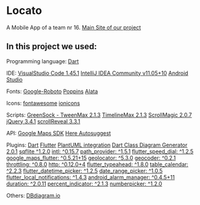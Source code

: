 # Locato

A Mobile App of a team nr 16.
[Main Site of our project](https://aleks-2.mat.umk.pl/pz2019/zesp16/)

## In this project we used:

Programming language:
[Dart](https://dart.dev)

IDE:
[VisualStudio Code 1.45.1](https://code.visualstudio.com)
[IntelliJ IDEA Community v11.05+10](https://www.jetbrains.com/idea/)
[Android Studio](https://developer.android.com/studio)

Fonts: 
[Google-Roboto](https://fonts.google.com/specimen/Roboto)
[Poppins](https://fonts.google.com/specimen/Poppins)
[Alata](https://fonts.google.com/specimen/Alata)

Icons:
[fontawesome](https://fontawesome.com/icons?m=free)
[ionicons](https://ionicons.com)

Scripts:
[GreenSock - TweenMax 2.1.3](https://greensock.com/tweenmax/)
[TimelineMax 2.1.3](https://greensock.com/timelinemax/)
[ScrollMagic 2.0.7](https://scrollmagic.io)
[jQuery 3.4.1](https://api.jquery.com)
[scrollReveal 3.3.1](https://scrollrevealjs.org)

API:
[Google Maps SDK](https://developers.google.com/maps/documentation)
[Here Autosuggest](https://developer.here.com/documentation/places/dev_guide/topics_api/resource-autosuggest.html)

Plugins:
[Dart](https://dart.dev)
[Flutter](https://flutter.dev/docs)
[PlantUML integration](https://plugins.jetbrains.com/plugin/7017-plantuml-integration)
[Dart Class Diagram Generator 2.0.1](https://pub.dev/packages/dcdg)
[sqflite ^1.2.0](https://pub.dev/packages/sqflite)
[intl: ^0.15.7](https://pub.dev/packages/intl)
[path_provider: ^1.5.1](https://pub.dev/packages/path_provider)
[flutter_speed_dial: ^1.2.5](https://pub.dev/packages/flutter_speed_dial)
[google_maps_flutter: ^0.5.21+15](https://pub.dev/packages/google_maps_flutter)
[geolocator: ^5.3.0](https://pub.dev/packages/geolocator)
[geocoder: ^0.2.1](https://pub.dev/packages/geocoder)
[throttling: ^0.8.0](https://pub.dev/packages/throttling)
[http: ^0.12.0+4](https://pub.dev/packages/http)
[flutter_typeahead: ^1.8.0](https://pub.dev/packages/flutter_typeahead)
[table_calendar: ^2.2.3](https://pub.dev/packages/table_calendar)
[flutter_datetime_picker: ^1.2.5](https://pub.dev/packages/flutter_datetime_picker)
[date_range_picker: ^1.0.5](https://pub.dev/packages/date_range_picker)
[flutter_local_notifications: ^1.4.3](https://pub.dev/packages/flutter_local_notifications)
[android_alarm_manager: ^0.4.5+11](https://pub.dev/packages/android_alarm_manager)
[duration: ^2.0.11](https://pub.dev/packages/duration)
[percent_indicator: ^2.1.3](https://pub.dev/packages/percent_indicator/versions/2.1.3)
[numberpicker: ^1.2.0](https://pub.dev/packages/numberpicker)

Others:
[DBdiagram.io](https://dbdiagram.io/home)
